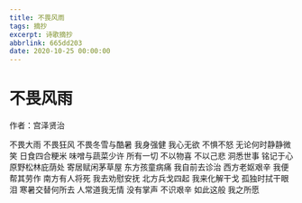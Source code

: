 ```yaml
---
title: 不畏风雨
tags: 摘抄
excerpt: 诗歌摘抄
abbrlink: 665dd203
date: 2020-10-25 00:00:00
---
```

# 不畏风雨
作者：宫泽贤治

不畏大雨
不畏狂风
不畏冬雪与酷暑
我身强健
我心无欲
不惧不怒
无论何时静静微笑
日食四合粳米
味噌与蔬菜少许
所有一切
不以物喜
不以己悲
洞悉世事
铭记于心
原野松林庇荫处
寄居赋闲茅草屋
东方孩童病痛
我自前去诊治
西方老妪艰辛
我便帮其劳作
南方有人将死
我去劝慰安抚
北方兵戈四起
我来化解干戈
孤独时拭干眼泪
寒暑交替何所去
人常道我无情
没有掌声
不识艰辛
如此这般
我之所愿